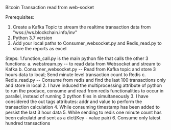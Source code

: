 Bitcoin Transaction read from web-socket

Prerequisites:
  1. Create a Kafka Topic to stream the realtime transaction data from "wss://ws.blockchain.info/inv"
  2. Python 3.7 version
  3. Add your local paths to Consumer_websocket.py and Redis_read.py to store the reports as excel
  
Steps:
  1.function_call.py is the main python file that calls the other 3 functions:
    a. webstream.py -- to read data from Websocket and stream to Kafka
    b. Consumer_websocket.py -- Read from Kafka topic and store 3 hours data to local; Send minute level transaction count to Redis
    c. Redis_read.py -- Consume from redis and find the last 100 transactions only and store in local
  2. I have induced the multiprocessing attribute of python to run the produce, consume and read from redis functionalities to occur in        parallel, instead of running 3 python files in simultaneously
  3. I have considered the out tags attributes: addr and value to perform the transaction calculation
  4. While consuming timestamp has been added to persist the last 3 hour data
  5. While sending to redis one minute count has been calculatd and sent as a dict(Key - value pair)
  6. Consume only latest hundred transactions
    

